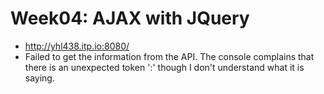 # Week04: AJAX with JQuery
* http://yhl438.itp.io:8080/
* Failed to get the information from the API. The console complains that there is an unexpected token ':' though I don't understand what it is saying.